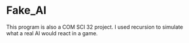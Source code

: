 # Fake_AI
This program is also a COM SCI 32 project. I used recursion to simulate what a real AI would react in a game. 
